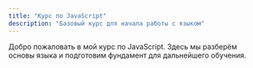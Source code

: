 ```yaml
---
title: "Курс по JavaScript"
description: "Базовый курс для начала работы с языком"
---
```


Добро пожаловать в мой курс по JavaScript. Здесь мы разберём основы языка и подготовим фундамент для дальнейшего обучения.
